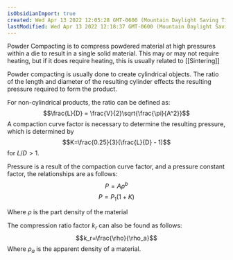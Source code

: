 ```yaml
---
isObsidianImport: true
created: Wed Apr 13 2022 12:05:28 GMT-0600 (Mountain Daylight Saving Time)
lastModified: Wed Apr 13 2022 12:18:37 GMT-0600 (Mountain Daylight Saving Time)
---
```

Powder Compacting is to compress powdered material at high pressures within a die to result in a single solid material. This may or may not require heating, but if it does require heating, this is usually related to [[Sintering]]

Powder compacting is usually done to create cylindrical objects. The ratio of the length and diameter of the resulting cylinder effects the resulting pressure required to form the product.

For non-cylindrical products, the ratio can be defined as:
$$\frac{L}{D} = \frac{V}{2}\sqrt{\frac{\pi}{A^2}}$$
A compaction curve factor is necessary to determine the resulting pressure, which is determined by
$$K=\frac{0.25}{3}(\frac{L}{D} - 1)$$
for $L/D > 1$.

Pressure is a result of the compaction curve factor, and a pressure constant factor, the relationships are as follows:
$$P=A\rho^b$$$$P=P_1(1+K)$$

Where $\rho$ is the part density of the material

The compression ratio factor $k_r$ can also be found as follows:
$$k_r=\frac{\rho}{\rho_a}$$
Where $\rho_a$ is the apparent density of a material.

